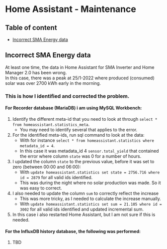 # Home Assistant - Maintenance

## Table of content

- [Incorrect SMA Energy data](https://github.com/slittorin/home-assistant-maintenance#incorrect-sma-energy-data)

## Incorrect SMA Energy data

At least one time, the data in Home Assistant for SMA Inverter and Home Manager 2.0 has been wrong.\
In this case, there was a peak at 25/1-2022 where produced (consumed) solar was over 2700 kWh early in the morning.

### This is how I identified and corrected the problem.

#### For Recorder database (MariaDB) i am using MySQL Workbench:

1. Identify the different meta-id that you need to look at through `select * from homeassistant.statistics_meta`.
   - You may need to identify several that applies to the error.
2. For the identified meta-ids, run sql command to look at the data:
   - With for instance `select * from homeassistant.statistics where metadata_id = 4`.
   - In this case it was metadata_id 4 `sensor.total_yield` that contained the error where column `state` was 0 for a number of hours.
3. I updated the column `state` to the previous value, before it was set to zero (between 00:00 and 06:00):
   - With `update homeassistant.statistics set state = 2756.716 where id = 2879` for all valid ids identified.
   - This was during the night where no solar production was made. So it was easy to correct.
4. I also needed to update the column `sum` to correctly reflect the increase
   - This was more tricky, as I needed to calculate the increase manually.
   - With `update homeassistant.statistics set sum = 21.105 where id = 3002` for all valid ids identified and updated incremental sum.
5. In this case i also restarted Home Assistant, but I am not sure if this is needed.

#### For the InfluxDB history database, the following was performed:

1. TBD
